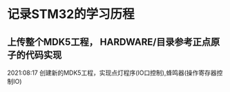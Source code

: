 # 记录STM32的学习历程
## 上传整个MDK5工程， HARDWARE/目录参考正点原子的代码实现   
  2021:08:17  创建新的MDK5工程，实现点灯程序(IO口控制),蜂鸣器(操作寄存器控制IO)  
  
  
